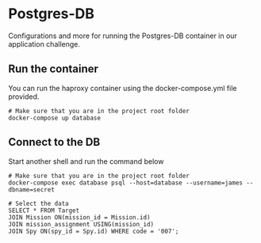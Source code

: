 # Postgres-DB

Configurations and more for running the Postgres-DB container in our application challenge.

## Run the container 
You can run the haproxy container using the docker-compose.yml file provided.

```	
# Make sure that you are in the project root folder
docker-compose up database
```
## Connect to the DB

Start another shell and run the command below

```	
# Make sure that you are in the project root folder
docker-compose exec database psql --host=database --username=james --dbname=secret

# Select the data
SELECT * FROM Target
JOIN Mission ON(mission_id = Mission.id)
JOIN mission_assignment USING(mission_id)
JOIN Spy ON(spy_id = Spy.id) WHERE code = '007';
```
